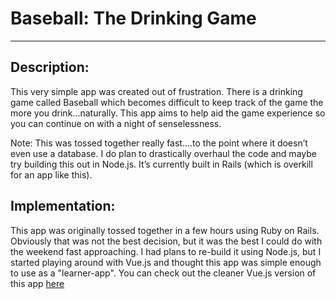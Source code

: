 # Baseball: The Drinking Game

---

## Description:
This very simple app was created out of frustration. There is a drinking game called Baseball which becomes difficult to keep track of the game the more you drink...naturally. This app aims to help aid the game experience so you can continue on with a night of senselessness.

Note: This was tossed together really fast….to the point where it doesn’t even use a database. I do plan to drastically overhaul the code and maybe try building this out in Node.js. It’s currently built in Rails (which is overkill for an app like this).

## Implementation:
This app was originally tossed together in a few hours using Ruby on Rails. Obviously that was not the best decision, but it was the best I could do with the weekend fast approaching. I had plans to re-build it using Node.js, but I started playing around with Vue.js and thought this app was simple enough to use as a "learner-app". You can check out the cleaner Vue.js version of this app [here](https://github.com/mikeymurph77/vue-baseball)
